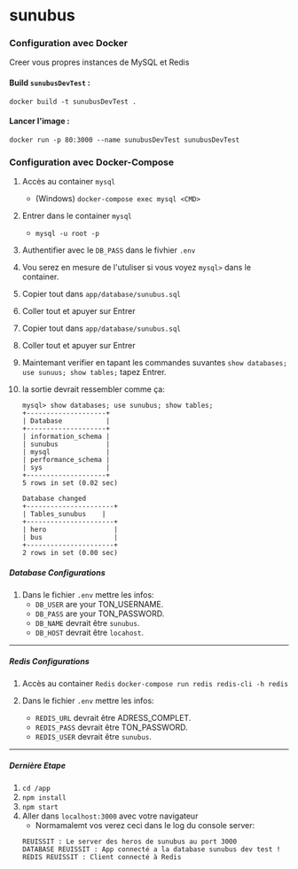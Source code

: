 # sunubus

### Configuration avec Docker

Creer vous propres instances de MySQL et Redis

#### Build `sunubusDevTest` :

    docker build -t sunubusDevTest .

#### Lancer l'image :

    docker run -p 80:3000 --name sunubusDevTest sunubusDevTest


### Configuration avec Docker-Compose

  1. Accès au container `mysql` 
      * (Windows) `docker-compose exec mysql <CMD>`

  2. Entrer dans le container  `mysql` 
      * `mysql -u root -p`

  3. Authentifier avec le  `DB_PASS` dans le fivhier `.env` 

  4. Vou serez en mesure de l'utuliser si vous voyez `mysql>` dans le container.

  5. Copier tout dans `app/database/sunubus.sql`

  6. Coller tout et apuyer sur Entrer

  7. Copier tout dans  `app/database/sunubus.sql`

  8. Coller tout et apuyer sur Entrer

  9. Maintemant verifier en tapant les commandes suvantes `show databases; use sunuus; show tables;` tapez Entrer.

  10. la sortie devrait ressembler comme ça:
      ```
      mysql> show databases; use sunubus; show tables;
      +--------------------+
      | Database           |
      +--------------------+
      | information_schema |
      | sunubus            |
      | mysql              |
      | performance_schema |
      | sys                |
      +--------------------+
      5 rows in set (0.02 sec)

      Database changed
      +----------------------+
      | Tables_sunubus    |
      +----------------------+
      | hero                 |
      | bus                  |
      +----------------------+
      2 rows in set (0.00 sec)
      ```

##### Database Configurations
1. Dans le fichier `.env` mettre les infos:
    * `DB_USER` are your TON_USERNAME.
    * `DB_PASS` are your TON_PASSWORD.
    * `DB_NAME` devrait être  `sunubus`.
    * `DB_HOST` devrait être  `locahost`.


---

##### Redis Configurations
1. Accès au container `Redis` 
`docker-compose run redis redis-cli -h redis`

2. Dans le fichier `.env` mettre les infos:
    * `REDIS_URL`  devrait être  ADRESS_COMPLET.
    * `REDIS_PASS` devrait être  TON_PASSWORD.
    * `REDIS_USER` devrait être  `sunubus`.

---

##### Dernière Etape
1. `cd /app`
2. `npm install`
3. `npm start`
4. Aller dans `localhost:3000` avec votre navigateur
    * Normamalemt vos verez ceci dans le log du console server:
    ```
    REUISSIT : Le server des heros de sunubus au port 3000
    DATABASE REUISSIT : App connecté a la database sunubus dev test !
    REDIS REUISSIT : Client connecté à Redis

    ```
